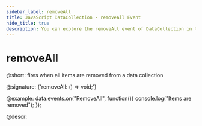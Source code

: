 ```yaml
---
sidebar_label: removeAll
title: JavaScript DataCollection - removeAll Event 
hide_title: true
description: You can explore the removeAll event of DataCollection in the documentation of the DHTMLX JavaScript UI library. Browse developer guides and API reference, try out code examples and live demos, and download a free 30-day evaluation version of DHTMLX Suite 7.
---
```


# removeAll

@short: fires when all items are removed from a data collection

@signature: {'removeAll: () => void;'}

@example:
data.events.on("RemoveAll", function(){
	console.log("Items are removed");
});

@descr:
